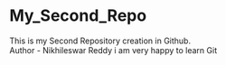 # My_Second_Repo
This is my Second Repository creation in Github.
<br>
Author - Nikhileswar Reddy
i am very happy to learn Git
